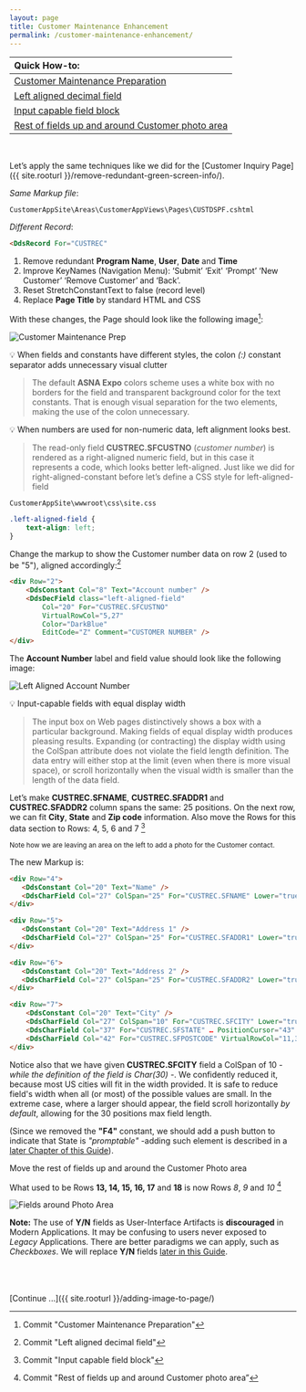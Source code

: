 ```yaml
---
layout: page
title: Customer Maintenance Enhancement
permalink: /customer-maintenance-enhancement/
---
```


| Quick How-to: 
|:-------------
| [Customer Maintenance Preparation](https://github.com/ASNA/SunFarm/search?q=Customer+Maintenance+Preparation&type=commits)
| [Left aligned decimal field](https://github.com/ASNA/SunFarm/search?q=Left+aligned+decimal+field&type=commits)
| [Input capable field block](https://github.com/ASNA/SunFarm/search?q=Input+capable+field+block&type=commits)
| [Rest of fields up and around Customer photo area](https://github.com/ASNA/SunFarm/search?q=Rest+of+fields+up+and+around+Customer+photo+area&type=commits)

<br>

Let’s apply the same techniques like we did for the [Customer Inquiry Page]({{ site.rooturl }}/remove-redundant-green-screen-info/).

*Same Markup file*:

~~~
CustomerAppSite\Areas\CustomerAppViews\Pages\CUSTDSPF.cshtml
~~~

*Different Record*:
```html
<DdsRecord For="CUSTREC"
```

1. Remove redundant **Program Name**, **User**, **Date** and **Time**
2. Improve KeyNames (Navigation Menu): ‘Submit’ ‘Exit' ‘Prompt’ ‘New Customer’ ‘Remove Customer’ and ‘Back’.
3. Reset StretchConstantText to false (record level)
4. Replace **Page Title** by standard HTML and CSS

With these changes, the Page should look like the following image[^1]:

![Customer Maintenance Prep](/images/page-two-00.png/)

&#128161; When fields and constants have different styles, the colon *(:)* constant separator adds unnecessary visual clutter

>The default **ASNA Expo** colors scheme uses a white box with no borders for the field and transparent background color for the text constants. That is enough visual separation for the two elements, making the use of the colon unnecessary. 

&#128161; When numbers are used for non-numeric data, left alignment looks best.

>The read-only field **CUSTREC.SFCUSTNO** (*customer number*) is rendered as a right-aligned numeric field, but in this case it represents a code, which looks better left-aligned.
Just like we did for right-aligned-constant before let’s define a CSS style for left-aligned-field

~~~
CustomerAppSite\wwwroot\css\site.css
~~~

```css
.left-aligned-field {
    text-align: left;
}
```

Change the markup to show the Customer number data on row 2 (used to be "5"), aligned accordingly:[^2]

```html
<div Row="2">
    <DdsConstant Col="8" Text="Account number" />
    <DdsDecField class="left-aligned-field" 
        Col="20" For="CUSTREC.SFCUSTNO" 
        VirtualRowCol="5,27" 
        Color="DarkBlue" 
        EditCode="Z" Comment="CUSTOMER NUMBER" />
</div>
```

The **Account Number** label and field value should look like the following image:

![Left Aligned Account Number](/images/page-two-01.png/)

&#128161; Input-capable fields with equal display width
> The input box on Web pages distinctively shows a box with a particular background. Making fields of equal display width produces pleasing results. Expanding	 (or contracting) the display width using the ColSpan attribute does not violate the field length definition. The data entry will either stop at the limit (even when there is more visual space), or scroll horizontally when the visual width is smaller than the length of the data field.

Let’s make **CUSTREC.SFNAME**, **CUSTREC.SFADDR1** and **CUSTREC.SFADDR2** column spans the same:  25 positions. On the next row, we can fit **City**, **State** and **Zip code** information. Also move the Rows for this data section to Rows: 4, 5, 6 and 7 [^3]

<sub>Note how we are leaving an area on the left to add a photo for the Customer contact.</sub>

The new Markup is:

```html
<div Row="4">
   <DdsConstant Col="20" Text="Name" />
   <DdsCharField Col="27" ColSpan="25" For="CUSTREC.SFNAME" Lower="true" … PositionCursor="40"/>
</div>

<div Row="5">
   <DdsConstant Col="20" Text="Address 1" />
   <DdsCharField Col="27" ColSpan="25" For="CUSTREC.SFADDR1" Lower="true" … PositionCursor="41"/>
</div>

<div Row="6">
   <DdsConstant Col="20" Text="Address 2" />
   <DdsCharField Col="27" ColSpan="25" For="CUSTREC.SFADDR2" Lower="true" … />
</div>

<div Row="7">
    <DdsConstant Col="20" Text="City" />
    <DdsCharField Col="27" ColSpan="10" For="CUSTREC.SFCITY" Lower="true" … PositionCursor="42"/>
    <DdsCharField Col="37" For="CUSTREC.SFSTATE" … PositionCursor="43" tabIndex=6 />
    <DdsCharField Col="42" For="CUSTREC.SFPOSTCODE" VirtualRowCol="11,37" tabIndex=7 />
</div>
```

Notice also that we have given **CUSTREC.SFCITY** field a ColSpan of 10 *- while the definition of the field is Char(30) -*. We confidently reduced it, because most US cities will fit in the width provided. It is safe to reduce field's width when all (or most) of the possible values are small. In the extreme case, where a larger should appear, the field scroll horizontally *by default*, allowing for the 30 positions max field length.

(Since we removed the **"F4"** constant, we should add a push button to indicate that State is *"promptable"* -adding such element is described in a [later Chapter of this Guide](/replacing-prompt-with-icon/)).

Move the rest of fields up and around the Customer Photo area

What used to be Rows **13, 14, 15, 16, 17** and **18** is now Rows *8*, *9* and *10* [^4]

![Fields around Photo Area](/images/page-two-03.png/)


**Note:** The use of **Y/N** fields as User-Interface Artifacts is **discouraged** in Modern Applications. It may be confusing to users never exposed to *Legacy* Applications. There are better paradigms we can apply, such as *Checkboxes*. We will replace **Y/N** fields [later in this Guide](/replacing-yesno-with-checkboxes/).



<br>
<br>
<br>
[Continue ...]({{ site.rooturl }}/adding-image-to-page/)



[^1]: Commit "Customer Maintenance Preparation"
[^2]: Commit "Left aligned decimal field"
[^3]: Commit "Input capable field block"
[^4]: Commit "Rest of fields up and around Customer photo area”
